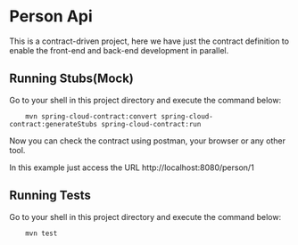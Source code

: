 # Person Api

This is a contract-driven project, here we have just the contract definition to enable the front-end and back-end development in parallel.


## Running Stubs(Mock)

Go to your shell in this project directory and execute the command below:

```
    mvn spring-cloud-contract:convert spring-cloud-contract:generateStubs spring-cloud-contract:run
```
    
Now you can check the contract using postman, your browser or any other tool.

In this example just access the URL http://localhost:8080/person/1

 
## Running Tests


Go to your shell in this project directory and execute the command below:

```
    mvn test
```

